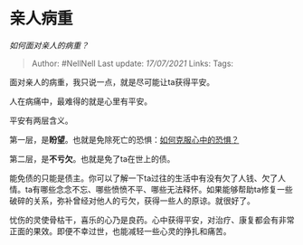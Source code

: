 # 亲人病重
*如何面对亲人的病重？*

> Author: #NellNell
Last update: *17/07/2021*
Links:
Tags:

面对亲人的病重，我只说一点，就是尽可能让ta获得平安。

人在病痛中，最难得的就是心里有平安。

平安有两层含义。

第一层，是**盼望**。也就是免除死亡的恐惧：[如何克服心中的恐惧？](https://www.zhihu.com/question/26967741/answer/1641143275)

第二层，是**不亏欠**。也就是免了ta在世上的债。

能免债的只能是债主。你可以了解一下ta过往的生活中有没有欠了人钱、欠了人情。ta有哪些念念不忘、哪些愤愤不平、哪些无法释怀。如果能够帮助ta修复一些破碎的关系，弥补曾经对他人的亏欠，获得一些人的原谅。就很好了。

忧伤的灵使骨枯干，喜乐的心乃是良药。心中获得平安，对治疗、康复都会有非常正面的果效。即便不幸过世，也能减轻一些心灵的挣扎和痛苦。

